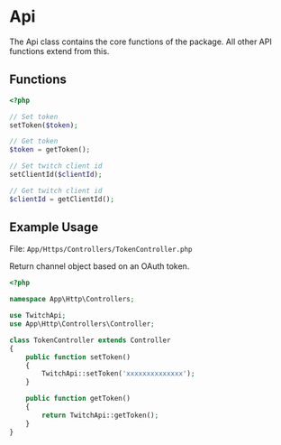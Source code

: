 # Api

The Api class contains the core functions of the package. All other API functions extend from this.

## Functions

```php
<?php

// Set token
setToken($token);

// Get token
$token = getToken();

// Set twitch client id
setClientId($clientId);

// Get twitch client id
$clientId = getClientId();

```

## Example Usage

File: ```App/Https/Controllers/TokenController.php```

Return channel object based on an OAuth token.

```php
<?php

namespace App\Http\Controllers;

use TwitchApi;
use App\Http\Controllers\Controller;

class TokenController extends Controller
{
    public function setToken()
    {
        TwitchApi::setToken('xxxxxxxxxxxxxx');
    }

    public function getToken()
    {
        return TwitchApi::getToken();
    }
}
```
